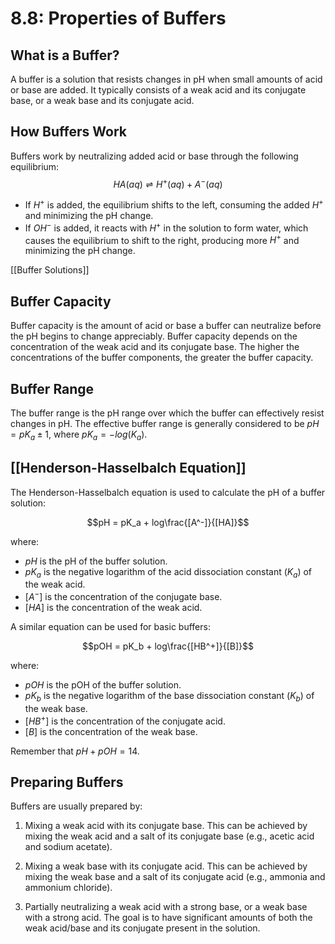 # 8.8: Properties of Buffers

## What is a Buffer?
A buffer is a solution that resists changes in pH when small amounts of acid or base are added. It typically consists of a weak acid and its conjugate base, or a weak base and its conjugate acid.

## How Buffers Work
Buffers work by neutralizing added acid or base through the following equilibrium:
$$HA(aq) \rightleftharpoons H^+(aq) + A^-(aq)$$
*   If $H^+$ is added, the equilibrium shifts to the left, consuming the added $H^+$ and minimizing the pH change.
*   If $OH^-$ is added, it reacts with $H^+$ in the solution to form water, which causes the equilibrium to shift to the right, producing more $H^+$ and minimizing the pH change.

[[Buffer Solutions]]
## Buffer Capacity
Buffer capacity is the amount of acid or base a buffer can neutralize before the pH begins to change appreciably.  Buffer capacity depends on the concentration of the weak acid and its conjugate base. The higher the concentrations of the buffer components, the greater the buffer capacity.

## Buffer Range
The buffer range is the pH range over which the buffer can effectively resist changes in pH.  The effective buffer range is generally considered to be $pH = pK_a \pm 1$, where $pK_a = -log(K_a)$.

## [[Henderson-Hasselbalch Equation]]
The Henderson-Hasselbalch equation is used to calculate the pH of a buffer solution:

$$pH = pK_a + log\frac{[A^-]}{[HA]}$$

where:
*   $pH$ is the pH of the buffer solution.
*   $pK_a$ is the negative logarithm of the acid dissociation constant ($K_a$) of the weak acid.
*   $[A^-]$ is the concentration of the conjugate base.
*   $[HA]$ is the concentration of the weak acid.

A similar equation can be used for basic buffers:

$$pOH = pK_b + log\frac{[HB^+]}{[B]}$$

where:
*   $pOH$ is the pOH of the buffer solution.
*   $pK_b$ is the negative logarithm of the base dissociation constant ($K_b$) of the weak base.
*   $[HB^+]$ is the concentration of the conjugate acid.
*   $[B]$ is the concentration of the weak base.

Remember that $pH + pOH = 14$.

## Preparing Buffers
Buffers are usually prepared by:

1.  Mixing a weak acid with its conjugate base. This can be achieved by mixing the weak acid and a salt of its conjugate base (e.g., acetic acid and sodium acetate).

2.  Mixing a weak base with its conjugate acid. This can be achieved by mixing the weak base and a salt of its conjugate acid (e.g., ammonia and ammonium chloride).

3.  Partially neutralizing a weak acid with a strong base, or a weak base with a strong acid.  The goal is to have significant amounts of both the weak acid/base and its conjugate present in the solution.
